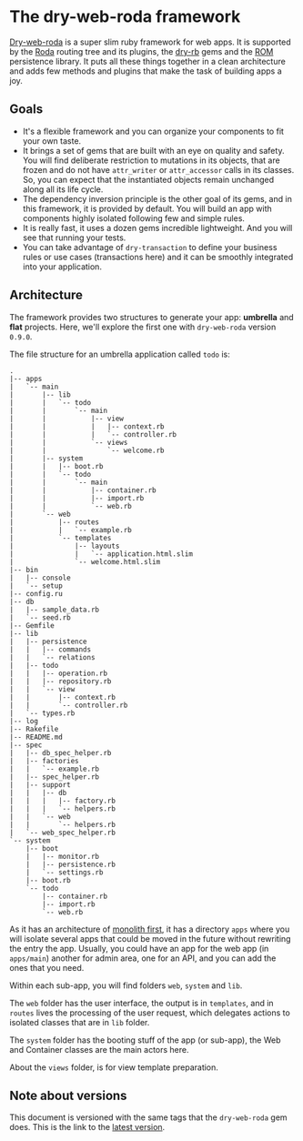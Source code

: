 # The dry-web-roda framework

[Dry-web-roda](https://github.com/dry-rb/dry-web-roda) is a super slim ruby framework for web apps. It is supported by the [Roda](http://roda.jeremyevans.net) routing tree and its plugins, the [dry-rb](http://dry-rb.org) gems and the [ROM](http://rom-rb.org) persistence library. It puts all these things together in a clean architecture and adds few methods and plugins that make the task of building apps a joy. 


## Goals

* It's a flexible framework and you can organize your components to fit your own taste.
* It brings a set of gems that are built with an eye on quality and safety. You will find deliberate restriction to mutations in its objects, that are frozen and do not have `attr_writer` or `attr_accessor` calls in its classes. So, you can expect that the instantiated objects remain unchanged along all its life cycle. 
* The dependency inversion principle is the other goal of its gems, and in this framework, it is provided by default. You will build an app with components highly isolated following few and simple rules.
* It is really fast, it uses a dozen gems incredible lightweight. And you will see that running your tests. 
* You can take advantage of `dry-transaction` to define your business rules or use cases (transactions here) and it can be smoothly integrated into your application.

## Architecture

The framework provides two structures to generate your app: **umbrella** and **flat** projects. Here, we'll explore the first one with `dry-web-roda` version `0.9.0`.

The file structure for an umbrella application called `todo` is:
```
.
|-- apps
|   `-- main
|       |-- lib
|       |   `-- todo
|       |       `-- main
|       |           |-- view
|       |           |   |-- context.rb
|       |           |   `-- controller.rb
|       |           `-- views
|       |               `-- welcome.rb
|       |-- system
|       |   |-- boot.rb
|       |   `-- todo
|       |       `-- main
|       |           |-- container.rb
|       |           |-- import.rb
|       |           `-- web.rb
|       `-- web
|           |-- routes
|           |   `-- example.rb
|           `-- templates
|               |-- layouts
|               |   `-- application.html.slim
|               `-- welcome.html.slim
|-- bin
|   |-- console
|   `-- setup
|-- config.ru
|-- db
|   |-- sample_data.rb
|   `-- seed.rb
|-- Gemfile
|-- lib
|   |-- persistence
|   |   |-- commands
|   |   `-- relations
|   |-- todo
|   |   |-- operation.rb
|   |   |-- repository.rb
|   |   `-- view
|   |       |-- context.rb
|   |       `-- controller.rb
|   `-- types.rb
|-- log
|-- Rakefile
|-- README.md
|-- spec
|   |-- db_spec_helper.rb
|   |-- factories
|   |   `-- example.rb
|   |-- spec_helper.rb
|   |-- support
|   |   |-- db
|   |   |   |-- factory.rb
|   |   |   `-- helpers.rb
|   |   `-- web
|   |       `-- helpers.rb
|   `-- web_spec_helper.rb
`-- system
    |-- boot
    |   |-- monitor.rb
    |   |-- persistence.rb
    |   `-- settings.rb
    |-- boot.rb
    `-- todo
        |-- container.rb
        |-- import.rb
        `-- web.rb
```
As it has an architecture of [monolith first](https://martinfowler.com/bliki/MonolithFirst.html), it has a directory `apps` where you will isolate several apps that could be moved in the future without rewriting the entry the app. Usually, you could have an app for the web app (in `apps/main`) another for admin area, one for an API, and you can add the ones that you need.

Within each sub-app, you will find folders `web`, `system` and `lib`.

The `web` folder has the user interface, the output is in `templates`, and in `routes` lives the processing of the user request, which delegates actions to isolated classes that are in `lib` folder.

The `system` folder has the booting stuff of the app (or sub-app), the Web and Container classes are the main actors here. 

About the `views` folder, is for view template preparation.
## Note about versions

This document is versioned with the same tags that the `dry-web-roda` gem does. This is the link to the [latest version](http://dry-web-roda-todo-app.readthedocs.io/en/latest/).
